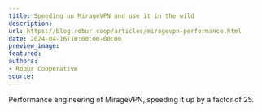 ```yaml
---
title: Speeding up MirageVPN and use it in the wild
description:
url: https://blog.robur.coop/articles/miragevpn-performance.html
date: 2024-04-16T10:00:00-00:00
preview_image:
featured:
authors:
- Robur Cooperative
source:
---
```


Performance engineering of MirageVPN, speeding it up by a factor of 25.
